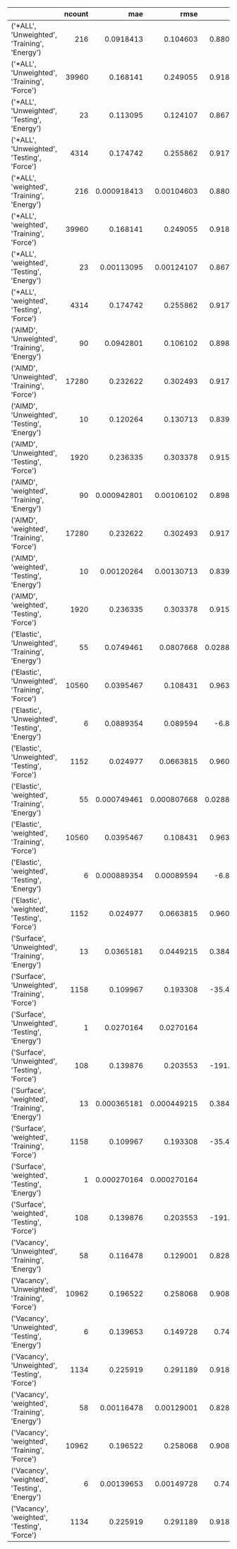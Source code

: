 |                                                 |   ncount |         mae |        rmse |          rsq |
|:------------------------------------------------|---------:|------------:|------------:|-------------:|
| ('*ALL', 'Unweighted', 'Training', 'Energy')    |      216 | 0.0918413   | 0.104603    |    0.880664  |
| ('*ALL', 'Unweighted', 'Training', 'Force')     |    39960 | 0.168141    | 0.249055    |    0.918546  |
| ('*ALL', 'Unweighted', 'Testing', 'Energy')     |       23 | 0.113095    | 0.124107    |    0.867118  |
| ('*ALL', 'Unweighted', 'Testing', 'Force')      |     4314 | 0.174742    | 0.255862    |    0.917285  |
| ('*ALL', 'weighted', 'Training', 'Energy')      |      216 | 0.000918413 | 0.00104603  |    0.880664  |
| ('*ALL', 'weighted', 'Training', 'Force')       |    39960 | 0.168141    | 0.249055    |    0.918546  |
| ('*ALL', 'weighted', 'Testing', 'Energy')       |       23 | 0.00113095  | 0.00124107  |    0.867118  |
| ('*ALL', 'weighted', 'Testing', 'Force')        |     4314 | 0.174742    | 0.255862    |    0.917285  |
| ('AIMD', 'Unweighted', 'Training', 'Energy')    |       90 | 0.0942801   | 0.106102    |    0.898176  |
| ('AIMD', 'Unweighted', 'Training', 'Force')     |    17280 | 0.232622    | 0.302493    |    0.917004  |
| ('AIMD', 'Unweighted', 'Testing', 'Energy')     |       10 | 0.120264    | 0.130713    |    0.839014  |
| ('AIMD', 'Unweighted', 'Testing', 'Force')      |     1920 | 0.236335    | 0.303378    |    0.915885  |
| ('AIMD', 'weighted', 'Training', 'Energy')      |       90 | 0.000942801 | 0.00106102  |    0.898176  |
| ('AIMD', 'weighted', 'Training', 'Force')       |    17280 | 0.232622    | 0.302493    |    0.917004  |
| ('AIMD', 'weighted', 'Testing', 'Energy')       |       10 | 0.00120264  | 0.00130713  |    0.839014  |
| ('AIMD', 'weighted', 'Testing', 'Force')        |     1920 | 0.236335    | 0.303378    |    0.915885  |
| ('Elastic', 'Unweighted', 'Training', 'Energy') |       55 | 0.0749461   | 0.0807668   |    0.0288644 |
| ('Elastic', 'Unweighted', 'Training', 'Force')  |    10560 | 0.0395467   | 0.108431    |    0.963179  |
| ('Elastic', 'Unweighted', 'Testing', 'Energy')  |        6 | 0.0889354   | 0.089594    |   -6.8907    |
| ('Elastic', 'Unweighted', 'Testing', 'Force')   |     1152 | 0.024977    | 0.0663815   |    0.960088  |
| ('Elastic', 'weighted', 'Training', 'Energy')   |       55 | 0.000749461 | 0.000807668 |    0.0288644 |
| ('Elastic', 'weighted', 'Training', 'Force')    |    10560 | 0.0395467   | 0.108431    |    0.963179  |
| ('Elastic', 'weighted', 'Testing', 'Energy')    |        6 | 0.000889354 | 0.00089594  |   -6.8907    |
| ('Elastic', 'weighted', 'Testing', 'Force')     |     1152 | 0.024977    | 0.0663815   |    0.960088  |
| ('Surface', 'Unweighted', 'Training', 'Energy') |       13 | 0.0365181   | 0.0449215   |    0.384322  |
| ('Surface', 'Unweighted', 'Training', 'Force')  |     1158 | 0.109967    | 0.193308    |  -35.4803    |
| ('Surface', 'Unweighted', 'Testing', 'Energy')  |        1 | 0.0270164   | 0.0270164   | -inf         |
| ('Surface', 'Unweighted', 'Testing', 'Force')   |      108 | 0.139876    | 0.203553    | -191.364     |
| ('Surface', 'weighted', 'Training', 'Energy')   |       13 | 0.000365181 | 0.000449215 |    0.384322  |
| ('Surface', 'weighted', 'Training', 'Force')    |     1158 | 0.109967    | 0.193308    |  -35.4803    |
| ('Surface', 'weighted', 'Testing', 'Energy')    |        1 | 0.000270164 | 0.000270164 | -inf         |
| ('Surface', 'weighted', 'Testing', 'Force')     |      108 | 0.139876    | 0.203553    | -191.364     |
| ('Vacancy', 'Unweighted', 'Training', 'Energy') |       58 | 0.116478    | 0.129001    |    0.828996  |
| ('Vacancy', 'Unweighted', 'Training', 'Force')  |    10962 | 0.196522    | 0.258068    |    0.908809  |
| ('Vacancy', 'Unweighted', 'Testing', 'Energy')  |        6 | 0.139653    | 0.149728    |    0.74323   |
| ('Vacancy', 'Unweighted', 'Testing', 'Force')   |     1134 | 0.225919    | 0.291189    |    0.918945  |
| ('Vacancy', 'weighted', 'Training', 'Energy')   |       58 | 0.00116478  | 0.00129001  |    0.828996  |
| ('Vacancy', 'weighted', 'Training', 'Force')    |    10962 | 0.196522    | 0.258068    |    0.908809  |
| ('Vacancy', 'weighted', 'Testing', 'Energy')    |        6 | 0.00139653  | 0.00149728  |    0.74323   |
| ('Vacancy', 'weighted', 'Testing', 'Force')     |     1134 | 0.225919    | 0.291189    |    0.918945  |